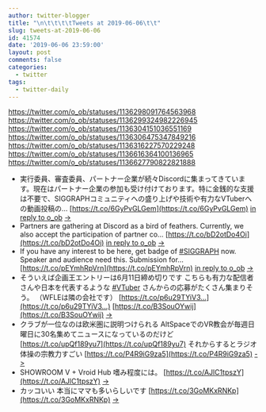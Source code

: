 ```yaml
---
author: twitter-blogger
title: "\n\t\t\t\tTweets at 2019-06-06\t\t"
slug: tweets-at-2019-06-06
id: 41574
date: '2019-06-06 23:59:00'
layout: post
comments: false
categories:
  - twitter
tags:
  - twitter-daily
---
```


https://twitter.com/o_ob/statuses/1136298091764563968 https://twitter.com/o_ob/statuses/1136299324982226945 https://twitter.com/o_ob/statuses/1136304151036551169 https://twitter.com/o_ob/statuses/1136306475347849216 https://twitter.com/o_ob/statuses/1136316227570229248 https://twitter.com/o_ob/statuses/1136616364100136965 https://twitter.com/o_ob/statuses/1136627790822821888  

*   実行委員、審査委員、パートナー企業が続々Discordに集まってきています。現在はパートナー企業の参加も受け付けております。特に金銭的な支援は不要で、SIGGRAPHコミュニティへの盛り上げや技術や有力なVTuberへの動画投稿の… [https://t.co/6GyPvGLGem](https://t.co/6GyPvGLGem) [in reply to o_ob](https://twitter.com/o_ob/statuses/1136272589322461184) [->](https://twitter.com/o_ob/statuses/1136298091764563968)
*   Partners are gathering at Discord as a bird of feathers. Currently, we also accept the participation of partner co… [https://t.co/bD2otDo4Oi](https://t.co/bD2otDo4Oi) [in reply to o_ob](https://twitter.com/o_ob/statuses/1136272589322461184) [->](https://twitter.com/o_ob/statuses/1136299324982226945)
*   If you have any interest to be here, get badge of [#SIGGRAPH](https://twitter.com/search?q=%23SIGGRAPH&src=hash) now. Speaker and audience need this. Submission for… [https://t.co/pEYmhRpVrn](https://t.co/pEYmhRpVrn) [in reply to o_ob](https://twitter.com/o_ob/statuses/1136299324982226945) [->](https://twitter.com/o_ob/statuses/1136304151036551169)
*   そういえば企画王エントリーは6月11日締め切りです こちらも有力な配信者さんや日本を代表するような [#VTuber](https://twitter.com/search?q=%23VTuber&src=hash) さんからの応募がたくさん集まりそう。 （WFLEは隣の会社です） [https://t.co/p6u29TYiV3…](https://t.co/p6u29TYiV3…) [https://t.co/B3SouOYwij](https://t.co/B3SouOYwij) [->](https://twitter.com/o_ob/statuses/1136306475347849216)
*   クラブが一位なのは欧米圏に説明つけられる AltSpaceでのVR教会が毎週日曜日に30名集めてニュースになっているのだけど [https://t.co/upQf189yu7](https://t.co/upQf189yu7) それからするとラジオ体操の宗教力すごい [https://t.co/P4R9iG9za5](https://t.co/P4R9iG9za5) [->](https://twitter.com/o_ob/statuses/1136316227570229248)
*   SHOWROOM V + Vroid Hub 嗜み程度には。 [https://t.co/AJlC1tpszY](https://t.co/AJlC1tpszY) [->](https://twitter.com/o_ob/statuses/1136616364100136965)
*   カッコいい 本当にママも多いらしいです [https://t.co/3GoMKxRNKp](https://t.co/3GoMKxRNKp) [->](https://twitter.com/o_ob/statuses/1136627790822821888)
